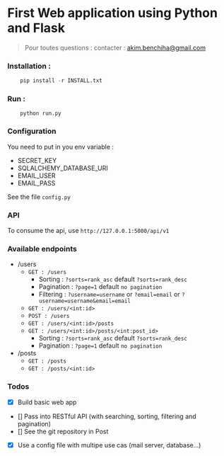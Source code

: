 # First Web application using Python and Flask
> Pour toutes questions : contacter : akim.benchiha@gmail.com

### Installation :
```python 
    pip install -r INSTALL.txt
```

### Run :
```phyton 
    python run.py
```

### Configuration
You need to put in you env variable :
- SECRET_KEY
- SQLALCHEMY_DATABASE_URI
- EMAIL_USER
- EMAIL_PASS

See the file `config.py`

### API
To consume the api, use `http://127.0.0.1:5000/api/v1`

### Available endpoints
- /users
    - `GET : /users`
        - Sorting : `?sorts=rank_asc` default `?sorts=rank_desc`
        - Pagination : `?page=1` default `no pagination`
        - Filtering : `?username=username` or `?email=email` or `?username=username&email=email`
    - `GET : /users/<int:id>`
    - `POST : /users`
    - `GET : /users/<int:id>/posts`
    - `GET : /users/<int:id>/posts/<int:post_id>`
        - Sorting : `?sorts=rank_asc` default `?sorts=rank_desc`
        - Pagination : `?page=1` default `no pagination`
- /posts
    -  `GET : /posts`
    - `GET : /posts/<int:id>`

### Todos
- [x] Build basic web app
- [] Pass into RESTful API (with searching, sorting, filtering and pagination)
- [] See the git repository in Post
- [x] Use a config file with multipe use cas (mail server, database...)